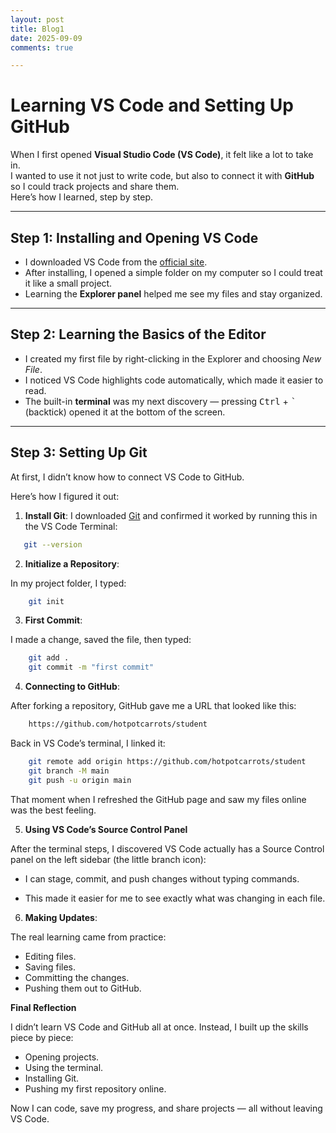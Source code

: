 ```yaml
---
layout: post
title: Blog1
date: 2025-09-09
comments: true

---
```


# Learning VS Code and Setting Up GitHub

When I first opened **Visual Studio Code (VS Code)**, it felt like a lot to take in.  
I wanted to use it not just to write code, but also to connect it with **GitHub** so I could track projects and share them.  
Here’s how I learned, step by step.

---

## Step 1: Installing and Opening VS Code

- I downloaded VS Code from the [official site](https://code.visualstudio.com/).  
- After installing, I opened a simple folder on my computer so I could treat it like a small project.  
- Learning the **Explorer panel** helped me see my files and stay organized.

---

## Step 2: Learning the Basics of the Editor

- I created my first file by right-clicking in the Explorer and choosing *New File*.  
- I noticed VS Code highlights code automatically, which made it easier to read.  
- The built-in **terminal** was my next discovery — pressing <kbd>Ctrl</kbd> + <kbd>`</kbd> (backtick) opened it at the bottom of the screen.

---

## Step 3: Setting Up Git

At first, I didn’t know how to connect VS Code to GitHub.  

Here’s how I figured it out:

1. **Install Git**: 
I downloaded [Git](https://git-scm.com/) and confirmed it worked by running this in the VS Code Terminal:
```bash
   git --version
```
2. **Initialize a Repository**: 

In my project folder, I typed:
```bash
    git init
```

3. **First Commit**: 

I made a change, saved the file, then typed:
```bash
    git add .
    git commit -m "first commit"
```
4. **Connecting to GitHub**: 

After forking a repository, GitHub gave me a URL that looked like this: 
```perl
    https://github.com/hotpotcarrots/student 
```
Back in VS Code’s terminal, I linked it:
```bash
    git remote add origin https://github.com/hotpotcarrots/student
    git branch -M main
    git push -u origin main
```
That moment when I refreshed the GitHub page and saw my files online was the best feeling.

5. **Using VS Code’s Source Control Panel**

After the terminal steps, I discovered VS Code actually has a Source Control panel on the left sidebar (the little branch icon):
- I can stage, commit, and push changes without typing commands.

- This made it easier for me to see exactly what was changing in each file.

6. **Making Updates**:

The real learning came from practice:
- Editing files.
- Saving files.
- Committing the changes.
- Pushing them out to GitHub.

**Final Reflection**

I didn’t learn VS Code and GitHub all at once. Instead, I built up the skills piece by piece:
- Opening projects.
- Using the terminal.
- Installing Git.
- Pushing my first repository online.

Now I can code, save my progress, and share projects — all without leaving VS Code.

